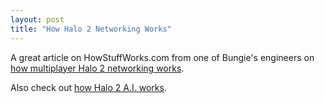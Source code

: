 ```yaml
---
layout: post
title: "How Halo 2 Networking Works"
---
```


<p>A great article on HowStuffWorks.com from one of Bungie's engineers on <a href="http://stuffo.howstuffworks.com/halo-network.htm" target="_blank">how multiplayer Halo 2 networking works</a>.</p>
<p>Also check out <a href="http://stuffo.howstuffworks.com/halo2-ai.htm" target="_blank">how Halo 2 A.I. works</a>.</p>
 
